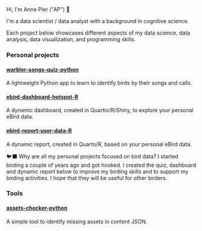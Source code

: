 Hi, I'm Anne Pier ("AP") 👋

I'm a data scientist / data analyst with a background in cognitive science.

Each project below showcases different aspects of my data science, data analysis, data visualization, and programming skills.

### Personal projects

#### [warbler-songs-quiz-python](https://github.com/apsalverda/warbler-songs-quiz-python)
A lightweight Python app to learn to identify birds by their songs and calls.

#### [ebird-dashboard-hotspot-R](https://github.com/apsalverda/ebird-dashboard-hotspot-R)
A dynamic dashboard, created in Quartio/R/Shiny, to explore your personal eBird data.

#### [ebird-report-user-data-R](https://github.com/apsalverda/ebird-report-user-data-R)
A dynamic report, created in Quarto/R, based on your personal eBird data.

🐦‍⬛ Why are all my personal projects focused on bird data? I started birding a couple of years ago and got hooked. I created the quiz, dashboard and dynamic report below to improve my birding skills and to support my birding activities. I hope that they will be useful for other birders.

### Tools

#### [assets-checker-python](https://github.com/apsalverda/assets-checker-python)
A simple tool to identify missing assets in content JSON.

<!--
**apsalverda/apsalverda** is a ✨ _special_ ✨ repository because its `README.md` (this file) appears on your GitHub profile.

Here are some ideas to get you started:

- 🔭 I’m currently working on ...
- 🌱 I’m currently learning ...
- 👯 I’m looking to collaborate on ...
- 🤔 I’m looking for help with ...
- 💬 Ask me about ...
- 📫 How to reach me: ...
- 😄 Pronouns: ...
- ⚡ Fun fact: ...
-->
